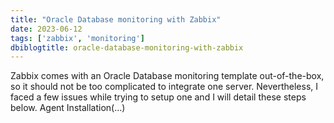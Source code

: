 ```yaml
---
title: "Oracle Database monitoring with Zabbix"
date: 2023-06-12
tags: ['zabbix', 'monitoring']
dbiblogtitle: oracle-database-monitoring-with-zabbix
---
```

Zabbix comes with an Oracle Database monitoring template out-of-the-box, so it should not be too complicated to integrate one server. Nevertheless, I faced a few issues while trying to setup one and I will detail these steps below. Agent Installation(…)